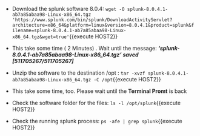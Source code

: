 - Download the splunk software 8.0.4: `wget -O splunk-8.0.4.1-ab7a85abaa98-Linux-x86_64.tgz 'https://www.splunk.com/bin/splunk/DownloadActivityServlet?architecture=x86_64&platform=linux&version=8.0.4.1&product=splunk&filename=splunk-8.0.4.1-ab7a85abaa98-Linux-x86_64.tgz&wget=true'`{{execute HOST2}}

- This take some time ( 2 Minutes) . Wait until the message:
***‘splunk-8.0.4.1-ab7a85abaa98-Linux-x86_64.tgz’ saved [511705267/511705267]***

- Unzip the software to the destination /opt : `tar -xvzf splunk-8.0.4.1-ab7a85abaa98-Linux-x86_64.tgz -C /opt`{{execute HOST2}}

- This take some time, too. Please wait until the **Terminal Promt** is back

- Check the software folder for the files:
`ls -l /opt/splunk`{{execute HOST2}}

- Check the running splunk process:
`ps -afe | grep splunk`{{execute HOST2}}


